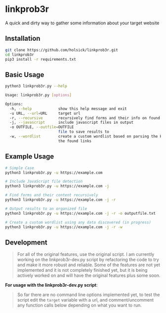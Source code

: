# linkprob3r
A quick and dirty way to gather some information about your target website

## Installation
```bash
git clone https://github.com/holsick/linkprob3r.git
cd linkprob3r
pip3 install -r requirements.txt
```

## Basic Usage
```bash
python3 linkprob3r.py --help

Usage: linkprob3r.py [options]

Options:
  -h, --help            show this help message and exit
  -u URL, --url=URL     target url
  -r, --recursive       recursively find forms and their info on found links
  -j, --javascript      include javascript files in output
  -o OUTFILE, --outfile=OUTFILE
                        file to save results to
  -w, --wordlist        create a custom wordlist based on parsing the HTML of
                        the found links
```

## Example Usage
```bash
# Simple Case
python3 linkprob3r.py -u https://example.com

# Include JavaScript file detection
python3 linkprob3r.py -u https://example.com -j

# Find forms and their content recursively
python3 linkprob3r.py -u https://example.com -j -r

# Output results to an organized file
python3 linkprob3r.py -u https://example.com -j -r -o outputfile.txt

# Create a custom wordlist using any data discovered (in progress)
python3 linkprob3r.py -u https://example.com -j -r -w
```

## Development
> For all of the original features, use the original script. I am currently working on the linkprob3r-dev.py script by refactoring the code to try and make it more robust and reliable. Some of the features are not yet implemented and it is not completely finished yet, but it is being actively worked on and will have the original features plus some soon.

**For usage with the linkprob3r-dev.py script**:
> So far there are no command line options implemented yet, to test the script edit the `target` variable with a url, and comment/uncomment any function calls below depending on what you want to run.

